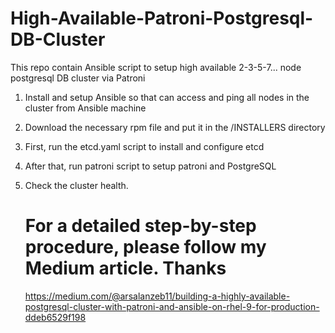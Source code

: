 # High-Available-Patroni-Postgresql-DB-Cluster
This repo contain Ansible script to setup high available 2-3-5-7... node postgresql DB cluster via Patroni

1. Install and setup Ansible so that can access and ping all nodes in the cluster from Ansible machine
2. Download the necessary rpm file and put it in the /INSTALLERS directory
3. First, run the etcd.yaml script to install and configure etcd
4. After that, run patroni script to setup patroni and PostgreSQL
5. Check the cluster health.

   # For a detailed step-by-step procedure, please follow my Medium article. Thanks 
   https://medium.com/@arsalanzeb11/building-a-highly-available-postgresql-cluster-with-patroni-and-ansible-on-rhel-9-for-production-ddeb6529f198 
   
